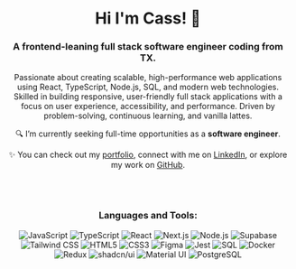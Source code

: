 <h1 align="center">Hi I'm Cass! 👋</h1>
<h3 align="center">A frontend-leaning full stack software engineer coding from TX.</h3>


<p align="center">Passionate about creating scalable, high-performance web applications using React, TypeScript, Node.js, SQL, and modern web technologies. Skilled in building responsive, user-friendly full stack applications with a focus on user experience, accessibility, and performance. Driven by problem-solving, continuous learning, and vanilla lattes. </p>


<p align="center">🔍 I’m currently seeking full-time opportunities as a <b>software engineer</b>.</p>
<p align="center">
  ✨ You can check out my <a href="https://portfolio-two-omega-82.vercel.app" target="_blank">portfolio</a>, connect with me on 
  <a href="https://linkedin.com/in/casacava" target="_blank">LinkedIn</a>, or explore my work on 
  <a href="https://github.com/casacava" target="_blank">GitHub</a>.
</p>
<br>
<br>

<h3 align="center">Languages and Tools:</h3>
<p align="center">
  <img src="https://img.shields.io/badge/-JavaScript-F7DF1E?style=flat&logo=javascript&logoColor=black" alt="JavaScript" />
  <img src="https://img.shields.io/badge/-TypeScript-3178C6?style=flat&logo=typescript&logoColor=white" alt="TypeScript" />
  <img src="https://img.shields.io/badge/-React-61DAFB?style=flat&logo=react&logoColor=black" alt="React" />
  <img src="https://img.shields.io/badge/-Next.js-000000?style=flat&logo=nextdotjs&logoColor=white" alt="Next.js" />
  <img src="https://img.shields.io/badge/-Node.js-339933?style=flat&logo=nodedotjs&logoColor=white" alt="Node.js" />
  <img src="https://img.shields.io/badge/-Supabase-3ECF8E?style=flat&logo=supabase&logoColor=white" alt="Supabase" />
  <img src="https://img.shields.io/badge/-Tailwind_CSS-38B2AC?style=flat&logo=tailwind-css&logoColor=white" alt="Tailwind CSS" />
  <img src="https://img.shields.io/badge/-HTML5-E34F26?style=flat&logo=html5&logoColor=white" alt="HTML5" />
  <img src="https://img.shields.io/badge/-CSS3-1572B6?style=flat&logo=css3&logoColor=white" alt="CSS3" />
  <img src="https://img.shields.io/badge/-Figma-F24E1E?style=flat&logo=figma&logoColor=white" alt="Figma" />
  <img src="https://img.shields.io/badge/-Jest-C21325?style=flat&logo=jest&logoColor=white" alt="Jest" />
  <img src="https://img.shields.io/badge/-SQL-4479A1?style=flat&logo=postgresql&logoColor=white" alt="SQL" />
  <img src="https://img.shields.io/badge/-Docker-2496ED?style=flat&logo=docker&logoColor=white" alt="Docker" />
  <img src="https://img.shields.io/badge/-Redux-764ABC?style=flat&logo=redux&logoColor=white" alt="Redux" />
  <img src="https://img.shields.io/badge/-shadcn/ui-000000?style=flat&logo=vercel&logoColor=white" alt="shadcn/ui" />
  <img src="https://img.shields.io/badge/-Material_UI-007FFF?style=flat&logo=mui&logoColor=white" alt="Material UI" />
  <img src="https://img.shields.io/badge/-PostgreSQL-4169E1?style=flat&logo=postgresql&logoColor=white" alt="PostgreSQL" />
</p>
